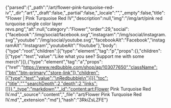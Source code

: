 {"parsed":{"_path":"/art/flower-pink-turquoise-red-iv","_dir":"art","_draft":false,"_partial":false,"_locale":"","_empty":false,"title":"Flower | Pink Turquoise Red IV","description":null,"img":"/img/art/pink red turquoise single color layer revs.png","alt":null,"category":"Flower","order":29,"social":{"facebook":"/img/social/facebook.svg","instagram":"/img/social/instagram.svg","youtube":"/img/social/youtube.svg","facebookAlt":"Facebook","instagramAlt":"Instagram","youtubeAlt":"Youtube"},"body":{"type":"root","children":[{"type":"element","tag":"p","props":{},"children":[{"type":"text","value":"Like what you see? Support me with some merch"}]},{"type":"element","tag":"a","props":{"href":"https://www.redbubble.com/shop/ap/103077650","className":["btn","btn-primary","store-link"]},"children":[{"type":"text","value":"\nRedbubble\n"}]}],"toc":{"title":"","searchDepth":2,"depth":2,"links":[]}},"_type":"markdown","_id":"content:art:Flower Pink Turquoise Red IV.md","_source":"content","_file":"art/Flower Pink Turquoise Red IV.md","_extension":"md"},"hash":"3RkiZsLZFE"}